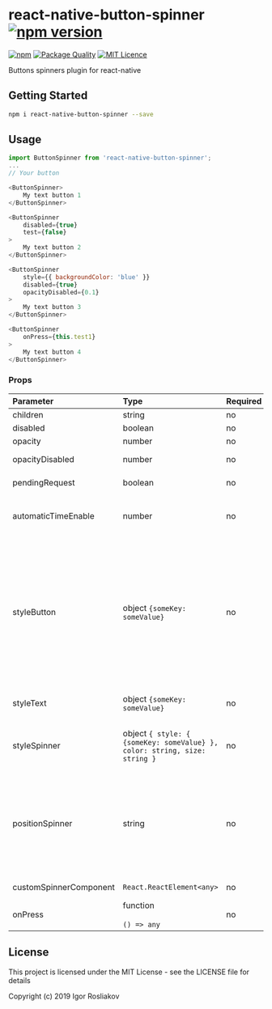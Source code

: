 # react-native-button-spinner [![npm version](https://badge.fury.io/js/react-native-button-spinner.svg)](https://badge.fury.io/js/react-native-button-spinner)
[![npm](https://img.shields.io/npm/dt/react-native-button-spinner.svg)](https://www.npmjs.com/package/react-native-button-spinner)
[![Package Quality](http://npm.packagequality.com/shield/react-native-button-spinner.svg)](http://packagequality.com/#?package=react-native-button-spinner)
[![MIT Licence](https://badges.frapsoft.com/os/mit/mit.svg?v=103)](https://opensource.org/licenses/mit-license.php)

Buttons spinners plugin for react-native

## Getting Started

```bash
npm i react-native-button-spinner --save
```

## Usage
```javascript
import ButtonSpinner from 'react-native-button-spinner';
...
// Your button

<ButtonSpinner>
    My text button 1
</ButtonSpinner>
```

```javascript
<ButtonSpinner
    disabled={true}
    test={false}
>
    My text button 2
</ButtonSpinner>
```

```javascript
<ButtonSpinner
    style={{ backgroundColor: 'blue' }}
    disabled={true}
    opacityDisabled={0.1}
>
    My text button 3
</ButtonSpinner>
```

```javascript
<ButtonSpinner
    onPress={this.test1}
>
    My text button 4
</ButtonSpinner>
```





### Props

| Parameter              | Type                                                                                   | Required | description                                                                                                                                                                                                                          | default                                                   |
| :--------------------- | :------------------------------------------------------------------------------------- | :------- | :----------------------------------------------------------------------------------------------------------------------------------------------------------------------------------------------------------------------------------- | :-------------------------------------------------------- |
| children              | string                                                                                  | no      | Text Button                                                                                                                                                                                                                         |  `'Button Text'`                                                         |
| disabled        | boolean                                                                                | no       | Disable button click                                                                                                                                                                                                                   | `false`            
| opacity        | number                                                                                | no       | Default opacity button                                                                                                                                                                                                                    | `1`    
| opacityDisabled        | number                                                                                | no       | Default opacity button when button disable                                                                                                                                                                                                                    | `0.35`    
| pendingRequest        | boolean                                                                                | no       | Wait for function to complete                                                                                                                                                                                                                    | `true`      
| automaticTimeEnable        | number                                                                                | no       | Time after which the button becomes active without waiting for the function to complete                                                                                                                                                                                                                    | `0`    
| styleButton        | object  `{someKey: someValue}`                                                                              | no       | Style for button                                                                                                                                                                                                                    | `{ alignItems: 'center', backgroundColor: 'f5f5f5', color: '#dddddd', paddingVertical: 10, paddingHorizontal: 25, margin: 10, borderColor: '#c2c2c2', borderRadius: 5, borderWidth: 1, flex: 1,      flexDirection: 'row', justifyContent: 'center',}`    
| styleText        | object  `{someKey: someValue}`                                                                              | no       | Style for button text if you not use custom component in button tag                                                                                                                                                                                                                    | `{ color: '#000000'}`
| styleSpinner        | object  `{ style: { {someKey: someValue} }, color: string, size: string }`                                                                              | no       | Style for button spinner  if not use customSpinnerComponent                                                                                                                                                                                                                      | `{ style: { marginRight: 15 }, color: '#a6a6a6', size: 'small', // 'small' or 'large' }` | typeSpinner        | string  `defaut | custom`                                                                              | no       | Type button spinner loader. Size has this option: `'small'` or `'large'`                                                                                                                                                                                                                  | `defaut`
| positionSpinner        | string                                                                        | no       | Position button spinner  if not use customSpinnerComponent. Position has this option: `'left'` `'right'` `'centered-over-text'` `'centered-without-text'` `'left-without-left'` `'right-without-right'` `'above-text'` `'below-text`'                                                                                                                                                                                                                  | `defaut`
| customSpinnerComponent        |   `React.ReactElement<any>`                                                                              | no       | Custom button spinner component                                                                                                                                                                                                               | `''`
| onPress               | function<br><br>`() => any`                                                           | no       | Your function for click   | `() => {}`    



## License
This project is licensed under the MIT License - see the LICENSE file for details

Copyright (c) 2019 Igor Rosliakov
